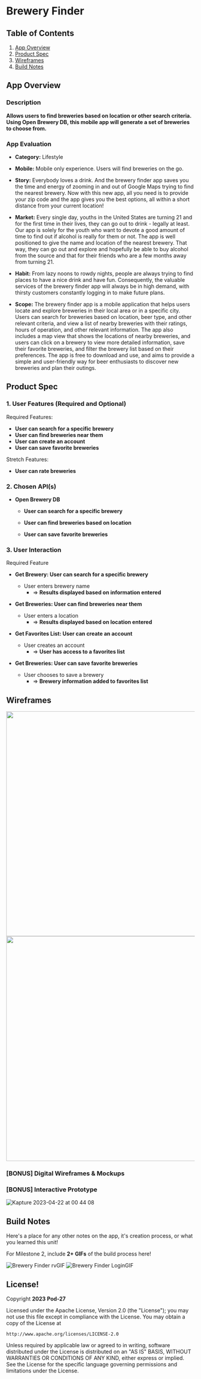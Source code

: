 # **Brewery Finder**

## Table of Contents

1. [App Overview](#App-Overview)
1. [Product Spec](#Product-Spec)
1. [Wireframes](#Wireframes)
1. [Build Notes](#Build-Notes)

## App Overview

### Description 

**Allows users to find breweries based on location or other search criteria. Using Open Brewery DB, this mobile app will generate a set of breweries to choose from.**

### App Evaluation

<!-- Evaluation of your app across the following attributes -->

- **Category:** Lifestyle

- **Mobile:** Mobile only experience. Users will find breweries on the go.

- **Story:** Everybody loves a drink. And the brewery finder app saves you the time and energy of zooming in and out of Google Maps trying to find the nearest brewery. Now with this new app, all you need is to provide your zip code and the app gives you the best options, all within a short distance from your current location!

- **Market:** Every single day, youths in the United States are turning 21 and for the first time in their lives, they can go out to drink - legally at least. Our app is solely for the youth who want to devote a good amount of time to find out if alcohol is really for them or not. The app is well positioned to give the name and location of the nearest brewery. That way, they can go out and explore and hopefully be able to buy alcohol from the source and that for their friends who are a few months away from turning 21.

- **Habit:**  From lazy noons to rowdy nights, people are always trying to find places to have a nice drink and have fun. Consequently, the valuable services of the brewery finder app will always be in high demand, with thirsty customers constantly logging in to make future plans.

- **Scope:** The brewery finder app is a mobile application that helps users locate and explore breweries in their local area or in a specific city. Users can search for breweries based on location, beer type, and other relevant criteria, and view a list of nearby breweries with their ratings, hours of operation, and other relevant information. The app also includes a map view that shows the locations of nearby breweries, and users can click on a brewery to view more detailed information, save their favorite breweries, and filter the brewery list based on their preferences. The app is free to download and use, and aims to provide a simple and user-friendly way for beer enthusiasts to discover new breweries and plan their outings.

## Product Spec

### 1. User Features (Required and Optional)

Required Features:

- **User can search for a specific brewery**
- **User can find breweries near them**
- **User can create an account**
- **User can save favorite breweries**

Stretch Features:
- **User can rate breweries**

### 2. Chosen API(s)

- **Open Brewery DB**
  - **User can search for a specific brewery**

  - **User can find breweries based on location**

  - **User can save favorite breweries**


### 3. User Interaction

Required Feature

- **Get Brewery: User can search for a specific brewery**
  - User enters brewery name
    - => **Results displayed based on information entered**
 
- **Get Breweries: User can find breweries near them**
  - User enters a location
    - => **Results displayed based on location entered**
  
- **Get Favorites List: User can create an account** 
  - User creates an account
    - => **User has access to a favorites list**
		
- **Get Breweries: User can save favorite breweries**
   - User chooses to save a brewery
      - => **Brewery information added to favorites list**

## Wireframes

<!-- Add picture of your hand sketched wireframes in this section -->
<img src="https://i.imgur.com/tDDblkm.jpeg" width=600>
<img src="https://i.imgur.com/YqScjFf.jpeg" width=600>

### [BONUS] Digital Wireframes & Mockups

### [BONUS] Interactive Prototype
![Kapture 2023-04-22 at 00 44 08](https://user-images.githubusercontent.com/123886642/233763155-2ab2978b-d542-4d54-a7bc-6f57a292705e.gif)

## Build Notes

Here's a place for any other notes on the app, it's creation 
process, or what you learned this unit!  

For Milestone 2, include **2+ GIFs** of the build process here!

![Brewery Finder rvGIF](https://user-images.githubusercontent.com/123886642/235287987-12ef999f-9b82-49f4-85f9-a3d3507224f4.gif)
![Brewery Finder LoginGIF](https://user-images.githubusercontent.com/123886642/235288100-73bc1da0-4617-4bb1-9980-c76f36cdb0ab.gif)

## License!


Copyright **2023** **Pod-27**

Licensed under the Apache License, Version 2.0 (the "License");
you may not use this file except in compliance with the License.
You may obtain a copy of the License at

    http://www.apache.org/licenses/LICENSE-2.0

Unless required by applicable law or agreed to in writing, software
distributed under the License is distributed on an "AS IS" BASIS,
WITHOUT WARRANTIES OR CONDITIONS OF ANY KIND, either express or implied.
See the License for the specific language governing permissions and
limitations under the License.
